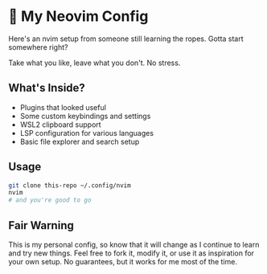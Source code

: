 # 🌊 My Neovim Config
Here's an nvim setup from someone still learning the ropes. Gotta start somewhere right?

Take what you like, leave what you don't. No stress.

## What's Inside?

- Plugins that looked useful
- Some custom keybindings and settings
- WSL2 clipboard support
- LSP configuration for various languages
- Basic file explorer and search setup

## Usage

```bash
git clone this-repo ~/.config/nvim
nvim
# and you're good to go
```

## Fair Warning

This is my personal config, so know that it will change as I continue to learn and try new things. Feel free to fork it, modify it, or use it as inspiration for your own setup. No guarantees, but it works for me most of the time.
